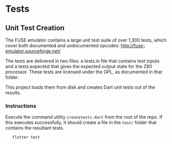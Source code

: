 # Tests

## Unit Test Creation

The FUSE emulator contains a large unit test suite of over 1,300 tests, which
cover both documented and undocumented opcodes:
   <http://fuse-emulator.sourceforge.net/>

The tests are delivered in two files: a tests.in file that contains test inputs
and a tests.expected that gives the expected output state for the Z80 processor.
These tests are licensed under the GPL, as documented in that folder.

This project loads them from disk and creates Dart unit tests out of the
results.

### Instructions

Execute the command utility `createtests.dart` from the root of the repo. If
this executes successfully, it should create a file in the `test/` folder that
contains the resultant tests.


```bash
   flutter test
```
